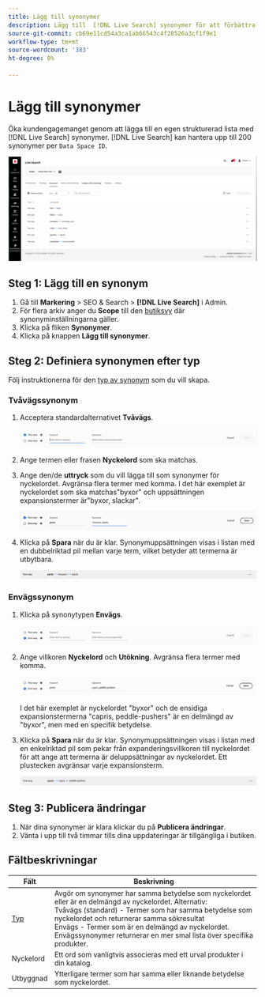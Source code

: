 ```yaml
---
title: Lägg till synonymer
description: Lägg till  [!DNL Live Search] synonymer för att förbättra svar på sökbegäranden.
source-git-commit: cb69e11cd54a3ca1ab66543c4f28526a3cf1f9e1
workflow-type: tm+mt
source-wordcount: '383'
ht-degree: 0%

---
```


# Lägg till synonymer

Öka kundengagemanget genom att lägga till en egen strukturerad lista med [!DNL Live Search] synonymer. [!DNL Live Search] kan hantera upp till 200 synonymer per `Data Space ID`.

![[!DNL Live Search] synonymer](assets/synonym-workspace.png)

## Steg 1: Lägg till en synonym

1. Gå till **Markering** > SEO &amp; Search > **[!DNL Live Search]** i Admin.
1. För flera arkiv anger du **Scope** till den [butiksvy](https://experienceleague.adobe.com/docs/commerce-admin/start/setup/websites-stores-views.html#scope-settings) där synonyminställningarna gäller.
1. Klicka på fliken **Synonymer**.
1. Klicka på knappen **Lägg till synonymer**.

## Steg 2: Definiera synonymen efter typ

Följ instruktionerna för den [typ av synonym](synonyms-type.md) som du vill skapa.

### Tvåvägssynonym

1. Acceptera standardalternativet **Tvåvägs**.

   ![Lägg till tvåvägssynonym](assets/synonym-add-two-way.png)


1. Ange termen eller frasen **Nyckelord** som ska matchas.
1. Ange den/de **uttryck** som du vill lägga till som synonymer för nyckelordet. Avgränsa flera termer med komma.
I det här exemplet är nyckelordet som ska matchas&quot;byxor&quot; och uppsättningen expansionstermer är&quot;byxor, slackar&quot;.

   ![Exempel på dubbelriktad synonym](assets/synonym-add-two-way-example.png)

1. Klicka på **Spara** när du är klar.
Synonymuppsättningen visas i listan med en dubbelriktad pil mellan varje term, vilket betyder att termerna är utbytbara.

   ![Tvåvägssynonym](assets/synonym-two-way.png)

### Envägssynonym

1. Klicka på synonytypen **Envägs**.

   ![Lägg till envägssynonym](assets/synonym-add-one-way.png)

1. Ange villkoren **Nyckelord** och **Utökning**. Avgränsa flera termer med komma.

   ![Exempel på envägssynonym](assets/synonym-add-one-way-example.png)

   I det här exemplet är nyckelordet &quot;byxor&quot; och de ensidiga expansionstermerna &quot;capris, peddle-pushers&quot; är en delmängd av &quot;byxor&quot;, men med en specifik betydelse.

1. Klicka på **Spara** när du är klar.
Synonymuppsättningen visas i listan med en enkelriktad pil som pekar från expanderingsvillkoren till nyckelordet för att ange att termerna är deluppsättningar av nyckelordet. Ett plustecken avgränsar varje expansionsterm.

   ![Envägssynonym](assets/synonym-one-way.png)

## Steg 3: Publicera ändringar

1. När dina synonymer är klara klickar du på **Publicera ändringar**.
1. Vänta i upp till två timmar tills dina uppdateringar är tillgängliga i butiken.

## Fältbeskrivningar

| Fält | Beskrivning |
|--- |--- |
| [Typ](synonyms.md) | Avgör om synonymer har samma betydelse som nyckelordet eller är en delmängd av nyckelordet. Alternativ:<br />Tvåvägs (standard) - Termer som har samma betydelse som nyckelordet och returnerar samma sökresultat<br />Envägs - Termer som är en delmängd av nyckelordet. Envägssynonymer returnerar en mer smal lista över specifika produkter. |
| Nyckelord | Ett ord som vanligtvis associeras med ett urval produkter i din katalog. |
| Utbyggnad | Ytterligare termer som har samma eller liknande betydelse som nyckelordet. |
